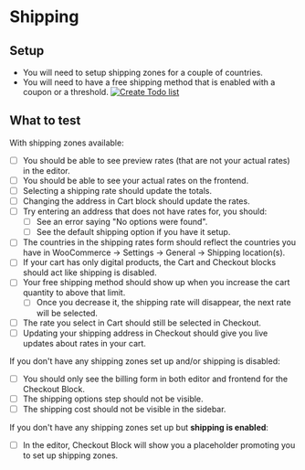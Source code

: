 # Shipping

## Setup

- You will need to setup shipping zones for a couple of countries.
- You will need to have a free shipping method that is enabled with a coupon or a threshold.
[![Create Todo list](https://git-todo.netlify.app/github-button.png)](https://git-todo.netlify.app/create)

## What to test

With shipping zones available:

- [ ] You should be able to see preview rates (that are not your actual rates) in the editor.
- [ ] You should be able to see your actual rates on the frontend.
- [ ] Selecting a shipping rate should update the totals.
- [ ] Changing the address in Cart block should update the rates.
- [ ] Try entering an address that does not have rates for, you should:
  - [ ] See an error saying "No options were found".
  - [ ] See the default shipping option if you have it setup.
- [ ] The countries in the shipping rates form should reflect the countries you have in WooCommerce -> Settings -> General -> Shipping location(s).
- [ ] If your cart has only digital products, the Cart and Checkout blocks should act like shipping is disabled.
- [ ] Your free shipping method should show up when you increase the cart quantity to above that limit.
  - [ ] Once you decrease it, the shipping rate will disappear, the next rate will be selected.
- [ ] The rate you select in Cart should still be selected in Checkout.
- [ ] Updating your shipping address in Checkout should give you live updates about rates in your cart.

If you don't have any shipping zones set up and/or shipping is disabled:

- [ ] You should only see the billing form in both editor and frontend for the Checkout Block.
- [ ] The shipping options step should not be visible.
- [ ] The shipping cost should not be visible in the sidebar.

If you don't have any shipping zones set up but **shipping is enabled**:

- [ ] In the editor, Checkout Block will show you a placeholder promoting you to set up shipping zones.